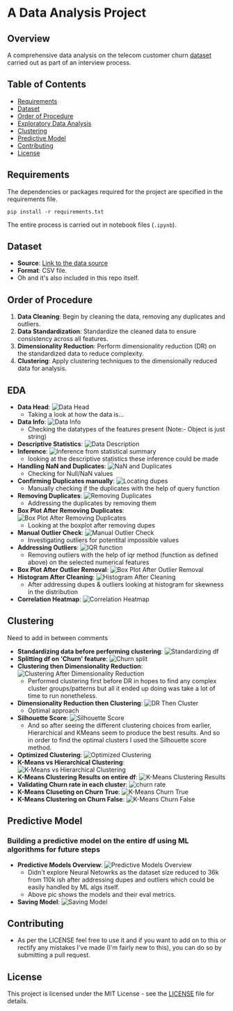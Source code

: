 # A Data Analysis Project

## Overview

A comprehensive data analysis on the telecom customer churn [dataset](#dataset) carried out as part of an interview process.

## Table of Contents

- [Requirements](#requirements)
- [Dataset](#dataset)
- [Order of Procedure](#order-of-procedure)
- [Exploratory Data Analysis](#eda)
- [Clustering](#clustering)
- [Predictive Model](#predictive-model)
- [Contributing](#contributing)
- [License](#license)

## Requirements

The dependencies or packages required for the project are specified in the requirements file.

    pip install -r requirements.txt

The entire process is carried out in notebook files (`.ipynb`).

## Dataset

- **Source**: [Link to the data source](https://www.kaggle.com/datasets/anshulmehtakaggl/cdrcall-details-record-predict-telco-churn)
- **Format**: CSV file.
- Oh and it's also included in this repo itself.

## Order of Procedure
1. **Data Cleaning**: Begin by cleaning the data, removing any duplicates and outliers.
2. **Data Standardization**: Standardize the cleaned data to ensure consistency across all features.
3. **Dimensionality Reduction**: Perform dimensionality reduction (DR) on the standardized data to reduce complexity.
4. **Clustering**: Apply clustering techniques to the dimensionally reduced data for analysis.

## EDA

- **Data Head**: ![Data Head](images/df_head.png)
    - Taking a look at how the data is...
- **Data Info**: ![Data Info](images/df_info.png)
    - Checking the datatypes of the features present (Note:- Object is just string)
- **Descriptive Statistics**: ![Data Description](images/df_describe.png)
- **Inference**: ![Inference from statistical summary](images/describe_inference.png)
    - looking at the descriptive statistics these inference could be made
- **Handling NaN and Duplicates**: ![NaN and Duplicates](images/nan_duplicates.png)
    - Checking for Null/NaN values
- **Confirming Duplicates manually**: ![Locating dupes](images/loc_dupes.png)
    - Manually checking if the duplicates with the help of query function
- **Removing Duplicates**: ![Removing Duplicates](images/removing_dupes.png)
    - Addressing the duplicates by removing them
- **Box Plot After Removing Duplicates**: ![Box Plot After Removing Duplicates](images/box_plot_after_dupes.png)
    - Looking at the boxplot after removing dupes
- **Manual Outlier Check**: ![Manual Outlier Check](images/manual_outlier_check.png)
    - Investigating outliers for potentital impossible values
- **Addressing Outliers**: ![IQR function](images/iqr_fn_outlier.png)
    - Removing outliers with the help of iqr method (function as defined above) on the selected numerical features
- **Box Plot After Outlier Removal**: ![Box Plot After Outlier Removal](images/box_plot_after_outlier.png)
- **Histogram After Cleaning**: ![Histogram After Cleaning](images/hist_after_cleaning.png)
    - After addressing dupes & outliers looking at histogram for skewness in the distribution
- **Correlation Heatmap**: ![Correlation Heatmap](images/corr_heatmap.png)

## Clustering

Need to add in between comments

- **Standardizing data before performing clustering**: ![Standardizing df](images/std_data.png)
- **Splitting df on 'Churn' feature**: ![Churn split](images/churn_split.png)
- **Clustering then Dimensionality Reduction**: ![Clustering After Dimensionality Reduction](images/cluster_then_dr.png)
    - Performed clustering first before DR in hopes to find any complex cluster groups/patterns but all it ended up doing was take a lot of time to run nonetheless.
- **Dimensionality Reduction then Clustering**: ![DR Then Cluster](images/dr_then_cluster.png)
    - Optimal approach
- **Silhouette Score**: ![Silhouette Score](images/silhouette_score.png)
    - And so after seeing the different clustering choices from earlier, Hierarchical and KMeans seem to produce the best results. And so in order to find the optimal clusters I used the Silhouette score method.
- **Optimized Clustering**: ![Optimized Clustering](images/optim_cluster.png)
- **K-Means vs Hierarchical Clustering**: ![K-Means vs Hierarchical Clustering](images/kmeans_vs_hierarchical.png)
- **K-Means Clustering Results on entire df**: ![K-Means Clustering Results](images/kmeans_entire_df.png)
- **Validating Churn rate in each cluster**: ![churn rate](images/validate_churn_rate.png)
- **K-Means Cluseting on Churn True**: ![K-Means Churn True](images/kmeans_churn_true.png)
- **K-Means Clustering on Churn False**: ![K-Means Churn False](images/kemeans_churn_false.png)

## Predictive Model
### Building a predictive model on the entire df using ML algorithms for future steps
- **Predictive Models Overview**: ![Predictive Models Overview](images/predictive_models.png)
    - Didn't explore Neural Netowrks as the dataset size reduced to 36k from 110k ish after addressing dupes and outliers which could be easily handled by ML algs itself.
    - Above pic shows the models and their eval metrics.
- **Saving Model**: ![Saving Model](images/saving_model.png)

## Contributing

- As per the LICENSE feel free to use it and if you want to add on to this or rectify any mistakes I've made (I'm fairly new to this), you can do so by submitting a pull request. 

## License

This project is licensed under the MIT License - see the [LICENSE](LICENSE) file for details.
